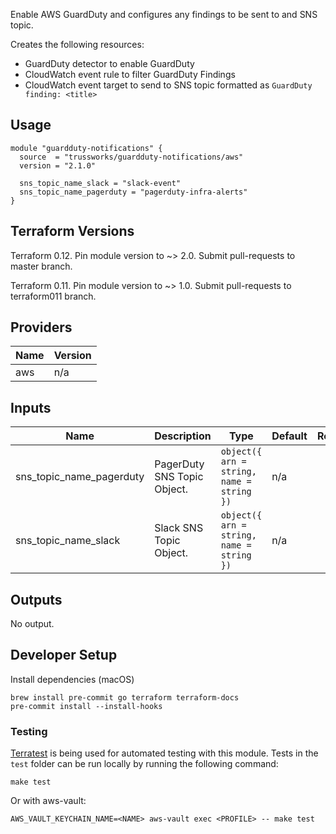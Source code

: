 Enable AWS GuardDuty and configures any findings to be sent to and SNS topic.

Creates the following resources:

* GuardDuty detector to enable GuardDuty
* CloudWatch event rule to filter GuardDuty Findings
* CloudWatch event target to send to SNS topic formatted as `GuardDuty finding: <title>`


## Usage

```hcl
module "guardduty-notifications" {
  source  = "trussworks/guardduty-notifications/aws"
  version = "2.1.0"

  sns_topic_name_slack = "slack-event"
  sns_topic_name_pagerduty = "pagerduty-infra-alerts"
}
```


## Terraform Versions

Terraform 0.12. Pin module version to ~> 2.0. Submit pull-requests to master branch.

Terraform 0.11. Pin module version to ~> 1.0. Submit pull-requests to terraform011 branch.

<!-- BEGINNING OF PRE-COMMIT-TERRAFORM DOCS HOOK -->
## Providers

| Name | Version |
|------|---------|
| aws | n/a |

## Inputs

| Name | Description | Type | Default | Required |
|------|-------------|------|---------|:-----:|
| sns\_topic\_name\_pagerduty | PagerDuty SNS Topic Object. | `object({ arn = string, name = string })` | n/a | yes |
| sns\_topic\_name\_slack | Slack SNS Topic Object. | `object({ arn = string, name = string })` | n/a | yes |

## Outputs

No output.

<!-- END OF PRE-COMMIT-TERRAFORM DOCS HOOK -->


## Developer Setup

Install dependencies (macOS)

```shell
brew install pre-commit go terraform terraform-docs
pre-commit install --install-hooks
```

### Testing

[Terratest](https://github.com/gruntwork-io/terratest) is being used for
automated testing with this module. Tests in the `test` folder can be run
locally by running the following command:

```text
make test
```

Or with aws-vault:

```text
AWS_VAULT_KEYCHAIN_NAME=<NAME> aws-vault exec <PROFILE> -- make test
```

